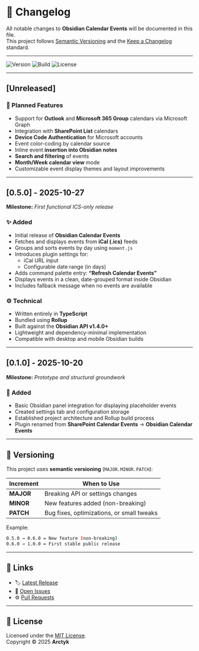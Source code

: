 # 📜 Changelog

All notable changes to **Obsidian Calendar Events** will be documented in this file.  
This project follows [Semantic Versioning](https://semver.org/) and the [Keep a Changelog](https://keepachangelog.com/en/1.1.0/) standard.

---

![Version](https://img.shields.io/github/v/release/ArctykDev/obsidian-calendar-events?label=Latest%20Version&style=for-the-badge)
![Build](https://img.shields.io/github/actions/workflow/status/ArctykDev/obsidian-calendar-events/build.yml?style=for-the-badge)
![License](https://img.shields.io/github/license/ArctykDev/obsidian-calendar-events?style=for-the-badge)

---

## [Unreleased]
### 🚧 Planned Features
- Support for **Outlook** and **Microsoft 365 Group** calendars via Microsoft Graph
- Integration with **SharePoint List** calendars
- **Device Code Authentication** for Microsoft accounts
- Event color-coding by calendar source
- Inline event **insertion into Obsidian notes**
- **Search and filtering** of events
- **Month/Week calendar view** mode
- Customizable event display themes and layout improvements

---

## [0.5.0] - 2025-10-27  
**Milestone:** *First functional ICS-only release*

### ✨ Added
- Initial release of **Obsidian Calendar Events**  
- Fetches and displays events from **iCal (.ics)** feeds
- Groups and sorts events by day using `moment.js`
- Introduces plugin settings for:
  - iCal URL input  
  - Configurable date range (in days)
- Adds command palette entry: **“Refresh Calendar Events”**
- Displays events in a clean, date-grouped format inside Obsidian
- Includes fallback message when no events are available

### ⚙️ Technical
- Written entirely in **TypeScript**
- Bundled using **Rollup**
- Built against the **Obsidian API v1.4.0+**
- Lightweight and dependency-minimal implementation
- Compatible with desktop and mobile Obsidian builds

---

## [0.1.0] - 2025-10-20  
**Milestone:** *Prototype and structural groundwork*

### 🧩 Added
- Basic Obsidian panel integration for displaying placeholder events  
- Created settings tab and configuration storage
- Established project architecture and Rollup build process  
- Plugin renamed from **SharePoint Calendar Events** → **Obsidian Calendar Events**

---

## 🔖 Versioning

This project uses **semantic versioning** (`MAJOR.MINOR.PATCH`):

| Increment | When to Use |
|------------|-------------|
| **MAJOR** | Breaking API or settings changes |
| **MINOR** | New features added (non-breaking) |
| **PATCH** | Bug fixes, optimizations, or small tweaks |

Example:

```bash
0.5.0 → 0.6.0 = New feature (non-breaking)
0.6.0 → 1.0.0 = First stable public release
```

---

## 🧩 Links

- 🏷️ [Latest Release](https://github.com/ArctykDev/obsidian-calendar-events/releases/latest)  
- 🧠 [Open Issues](https://github.com/ArctykDev/obsidian-calendar-events/issues)  
- ⚙️ [Pull Requests](https://github.com/ArctykDev/obsidian-calendar-events/pulls)  

---

## 🪪 License

Licensed under the [MIT License](LICENSE).  
Copyright © 2025 **Arctyk**
